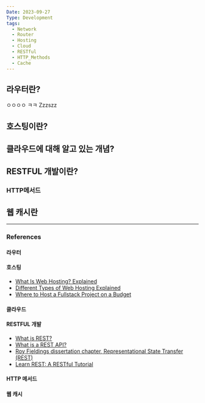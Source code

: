 ```yaml
---
Date: 2023-09-27
Type: Development
tags:
  - Network
  - Router
  - Hosting
  - Cloud
  - RESTful
  - HTTP_Methods
  - Cache
---
```

## 라우터란?
ㅇㅇㅇㅇ
ㅋㅋ
Zzzszz

## 호스팅이란?

## 클라우드에 대해 알고 있는 개념?

## RESTFUL 개발이란?
### HTTP메서드

## 웹 캐시란

----
### References
#### 라우터
#### 호스팅
- [What Is Web Hosting? Explained](https://www.youtube.com/watch?v=htbY9-yggB0)
- [Different Types of Web Hosting Explained](https://www.youtube.com/watch?v=AXVZYzw8geg)
- [Where to Host a Fullstack Project on a Budget](https://www.youtube.com/watch?v=Kx_1NYYJS7Q)
#### 클라우드
#### RESTFUL 개발
- [What is REST?](https://www.codecademy.com/article/what-is-rest)
- [What is a REST API?](https://www.redhat.com/en/topics/api/what-is-a-rest-api)
- [Roy Fieldings dissertation chapter, Representational State Transfer (REST)](https://www.ics.uci.edu/~fielding/pubs/dissertation/rest_arch_style.htm)
- [Learn REST: A RESTful Tutorial](https://restapitutorial.com/)
#### HTTP 메서드
#### 웹 캐시

